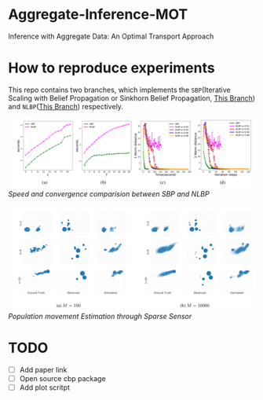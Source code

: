 # Aggregate-Inference-MOT
Inference with Aggregate Data: An Optimal Transport Approach

# How to reproduce experiments
This repo contains two branches, which implements the `SBP`(Iterative Scaling with Belief Propagation or Sinkhorn Belief Propagation, [This Branch](https://github.com/zqsh/Aggregate-Inference-MOT/tree/itsbp)) and `NLBP`([This Branch](https://github.com/zqsh/Aggregate-Inference-MOT/tree/nlbp)) respectively. 

![Comparision between SBP and NLBP](assets/comparision.png)
*Speed and convergence comparision between SBP and NLBP*  

![Population Estimation through Wifi](assets/wifi.png)
*Population movement Estimation through Sparse Sensor*

# TODO
- [ ] Add paper link
- [ ] Open source cbp package
- [ ] Add plot scritpt
